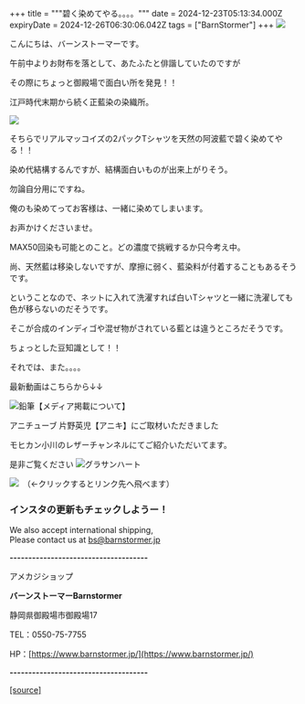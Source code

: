 +++
title = """碧く染めてやる。。。。"""
date = 2024-12-23T05:13:34.000Z
expiryDate = 2024-12-26T06:30:06.042Z
tags = ["BarnStormer"]
+++
[![](https://stat.ameba.jp/user_images/20231023/16/barnstormer-go/b2/03/p/o0420015015354743273.png)](https://ameblo.jp/barnstormer-go/entry-12825670498.html)

こんにちは、バーンストーマーです。

午前中よりお財布を落として、あたふたと俳諧していたのですが

その際にちょっと御殿場で面白い所を発見！！

江戸時代末期から続く正藍染の染織所。

[![](https://stat.ameba.jp/user_images/20241223/14/barnstormer-go/7e/c7/j/o0600075015524687830.jpg)](https://stat.ameba.jp/user_images/20241223/14/barnstormer-go/7e/c7/j/o0600075015524687830.jpg)

そちらでリアルマッコイズの2パックTシャツを天然の阿波藍で碧く染めてやる！！

染め代結構するんですが、結構面白いものが出来上がりそう。

勿論自分用にですね。

俺のも染めてってお客様は、一緒に染めてしまいます。

お声かけくださいませ。

MAX50回染も可能とのこと。どの濃度で挑戦するか只今考え中。

尚、天然藍は移染しないですが、摩擦に弱く、藍染料が付着することもあるそうです。

ということなので、ネットに入れて洗濯すれば白いTシャツと一緒に洗濯しても色が移らないのだそうです。

そこが合成のインディゴや混ぜ物がされている藍とは違うところだそうです。

ちょっとした豆知識として！！

それでは、また。。。。

最新動画はこちらから↓↓

![鉛筆](https://stat100.ameba.jp/blog/ucs/img/char/char3/519.png)【メディア掲載について】

アニチューブ 片野英児【アニキ】にご取材いただきました

モヒカン小川のレザーチャンネルにてご紹介いただいてます。

是非ご覧ください ![グラサンハート](https://stat100.ameba.jp/blog/ucs/img/char/char3/148.png)

[![](https://stat.ameba.jp/user_images/20230412/16/barnstormer-go/6a/23/p/o0108010815269242493.png)](https://www.instagram.com/barnstormer_daily/)　（←クリックするとリンク先へ飛べます）

### インスタの更新もチェックしようー！

We also accept international shipping,  
Please contact us at bs@barnstormer.jp

**\-------------------------------------**

アメカジショップ

**バーンストーマーBarnstormer**

静岡県御殿場市御殿場17

TEL：0550-75-7755

HP：[https://www.barnstormer.jp/](https://www.barnstormer.jp/)

**\-------------------------------------**

[[source]](https://ameblo.jp/barnstormer-go/entry-12879692988.html)
